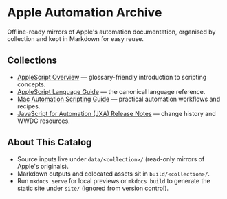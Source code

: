 # Apple Automation Archive

Offline-ready mirrors of Apple's automation documentation, organised by collection and kept in Markdown for easy reuse.

## Collections

- [AppleScript Overview](https://developer.apple.com/library/archive/applescript-overview/AppleScriptX.md) — glossary-friendly introduction to scripting concepts.
- [AppleScript Language Guide](https://developer.apple.com/library/archive/applescript-language-guide/introduction/ASLR_intro.md) — the canonical language reference.
- [Mac Automation Scripting Guide](https://developer.apple.com/library/archive/mac-automation-scripting-guide/index.md) — practical automation workflows and recipes.
- [JavaScript for Automation (JXA) Release Notes](https://developer.apple.com/library/archive/jxa-release-notes/Articles/Introduction.md) — change history and WWDC resources.

## About This Catalog

- Source inputs live under `data/<collection>/` (read-only mirrors of Apple's originals).
- Markdown outputs and colocated assets sit in `build/<collection>/`.
- Run `mkdocs serve` for local previews or `mkdocs build` to generate the static site under `site/` (ignored from version control).
